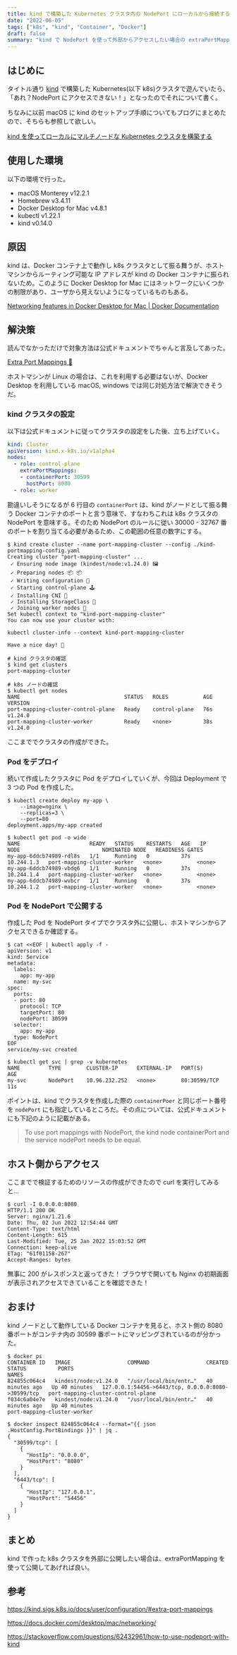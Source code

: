 ```yaml
---
title: kind で構築した Kubernetes クラスタ内の NodePort にローカルから接続する
date: "2022-06-05"
tags: ["k8s", "kind", "Container", "Docker"]
draft: false
summary: "kind で NodePort を使って外部からアクセスしたい場合の extraPortMapping の使い方のメモ"
---
```


## はじめに

タイトル通り [kind](https://kind.sigs.k8s.io) で構築した Kubernetes(以下 k8s)クラスタで遊んでいたら、「あれ？NodePort にアクセスできない！」となったのでそれについて書く。

ちなみに以前 macOS に kind のセットアップ手順についてもブログにまとめたので、そちらも参照して欲しい。

[kind を使ってローカルにマルチノードな Kubernetes クラスタを構築する](https://egashira.dev/blog/kind-supports-multi-node-k8s-clusters)

## 使用した環境

以下の環境で行った。

- macOS Monterey v12.2.1
- Homebrew v3.4.11
- Docker Desktop for Mac v4.8.1
- kubectl v1.22.1
- kind v0.14.0

## 原因

kind は、Docker コンテナ上で動作し k8s クラスタとして振る舞うが、ホストマシンからルーティング可能な IP アドレスが kind の Docker コンテナに振られないため。このように Docker Desktop for Mac にはネットワークにいくつかの制限があり、ユーザから見えないようになっているものもある。

[Networking features in Docker Desktop for Mac \| Docker Documentation](https://docs.docker.com/desktop/mac/networking/)

## 解決策

読んでなかっただけで対象方法は公式ドキュメントでちゃんと言及してあった。

[Extra Port Mappings 🔗︎](https://kind.sigs.k8s.io/docs/user/configuration/#extra-port-mappings)

ホストマシンが Linux の場合は、これを利用する必要はないが、Docker Desktop を利用している macOS, windows では同じ対処方法で解決できそうだ。

### kind クラスタの設定

以下は公式ドキュメントに従ってクラスタの設定をした後、立ち上げていく。

```yaml:kind-portmapping-config.yaml showLineNumbers
kind: Cluster
apiVersion: kind.x-k8s.io/v1alpha4
nodes:
  - role: control-plane
    extraPortMappings:
    - containerPort: 30599
      hostPort: 8080
  - role: worker
```

勘違いしそうになるが 6 行目の `containerPort` は、kind がノードとして振る舞う Docker コンテナのポートと言う意味で、すなわちこれは k8s クラスタの NodePort を意味する。そのため NodePort のルールに従い 30000 - 32767 番のポートを割り当てる必要があるため、この範囲の任意の数字にする。

```shell
$ kind create cluster --name port-mapping-cluster --config ./kind-portmapping-config.yaml
Creating cluster "port-mapping-cluster" ...
 ✓ Ensuring node image (kindest/node:v1.24.0) 🖼
 ✓ Preparing nodes 📦 📦
 ✓ Writing configuration 📜
 ✓ Starting control-plane 🕹️
 ✓ Installing CNI 🔌
 ✓ Installing StorageClass 💾
 ✓ Joining worker nodes 🚜
Set kubectl context to "kind-port-mapping-cluster"
You can now use your cluster with:

kubectl cluster-info --context kind-port-mapping-cluster

Have a nice day! 👋

# kind クラスタの確認
$ kind get clusters
port-mapping-cluster

# k8s ノードの確認
$ kubectl get nodes
NAME                                 STATUS   ROLES           AGE   VERSION
port-mapping-cluster-control-plane   Ready    control-plane   76s   v1.24.0
port-mapping-cluster-worker          Ready    <none>          38s   v1.24.0
```

ここまででクラスタの作成ができた。

### Pod をデプロイ

続いて作成したクラスタに Pod をデプロイしていくが、今回は Deployment で 3 つの Pod を作成した。

```shell
$ kubectl create deploy my-app \
    --image=nginx \
    --replicas=3 \
    --port=80
deployment.apps/my-app created

$ kubectl get pod -o wide
NAME                      READY   STATUS    RESTARTS   AGE   IP           NODE                          NOMINATED NODE   READINESS GATES
my-app-6ddcb74989-rdl8s   1/1     Running   0          37s   10.244.1.3   port-mapping-cluster-worker   <none>           <none>
my-app-6ddcb74989-vbdq6   1/1     Running   0          37s   10.244.1.4   port-mapping-cluster-worker   <none>           <none>
my-app-6ddcb74989-wvbcr   1/1     Running   0          37s   10.244.1.2   port-mapping-cluster-worker   <none>           <none>
```

### Pod を NodePort で公開する

作成した Pod を NodePort タイプでクラスタ外に公開し、ホストマシンからアクセスできるか確認する。

```shell
$ cat <<EOF | kubectl apply -f -
apiVersion: v1
kind: Service
metadata:
  labels:
    app: my-app
  name: my-svc
spec:
  ports:
  - port: 80
    protocol: TCP
    targetPort: 80
    nodePort: 30599
  selector:
    app: my-app
  type: NodePort
EOF
service/my-svc created

$ kubectl get svc | grep -v kubernetes
NAME         TYPE        CLUSTER-IP      EXTERNAL-IP   PORT(S)        AGE
my-svc       NodePort    10.96.232.252   <none>        80:30599/TCP   11s
```

ポイントは、kind でクラスタを作成した際の `containerPoer` と同じポート番号を `nodePort` にも指定しているところだ。その点については、公式ドキュメントにも下記のように記載がある。

> To use port mappings with NodePort, the kind node containerPort and the service nodePort needs to be equal.

## ホスト側からアクセス

ここまでで検証するためのリソースの作成ができたので curl を実行してみると…

```shell
$ curl -I 0.0.0.0:8080
HTTP/1.1 200 OK
Server: nginx/1.21.6
Date: Thu, 02 Jun 2022 12:54:44 GMT
Content-Type: text/html
Content-Length: 615
Last-Modified: Tue, 25 Jan 2022 15:03:52 GMT
Connection: keep-alive
ETag: "61f01158-267"
Accept-Ranges: bytes
```

無事に 200 がレスポンスと返ってきた！
ブラウザで開いても Nginx の初期画面が表示されアクセスできていることを確認できた！

## おまけ

kind ノードとして動作している Docker コンテナを見ると、ホスト側の 8080 番ポートがコンテナ内の 30599 番ポートにマッピングされているのが分かった。

```shell
$ docker ps
CONTAINER ID   IMAGE                  COMMAND                  CREATED          STATUS          PORTS                                                NAMES
824855c064c4   kindest/node:v1.24.0   "/usr/local/bin/entr…"   40 minutes ago   Up 40 minutes   127.0.0.1:54456->6443/tcp, 0.0.0.0:8080->30599/tcp   port-mapping-cluster-control-plane
f034c6a04e7e   kindest/node:v1.24.0   "/usr/local/bin/entr…"   40 minutes ago   Up 40 minutes                                                        port-mapping-cluster-worker

$ docker inspect 824855c064c4 --format="{{ json .HostConfig.PortBindings }}" | jq .
{
  "30599/tcp": [
    {
      "HostIp": "0.0.0.0",
      "HostPort": "8080"
    }
  ],
  "6443/tcp": [
    {
      "HostIp": "127.0.0.1",
      "HostPort": "54456"
    }
  ]
}
```

## まとめ

kind で作った k8s クラスタを外部に公開したい場合は、extraPortMapping を使って公開してあげれば良い。

## 参考

https://kind.sigs.k8s.io/docs/user/configuration/#extra-port-mappings

https://docs.docker.com/desktop/mac/networking/

https://stackoverflow.com/questions/62432961/how-to-use-nodeport-with-kind
